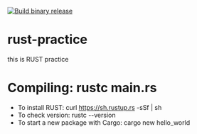 [![Build binary release](https://github.com/opgan/rust-practice/actions/workflows/release.yml/badge.svg)](https://github.com/opgan/rust-practice/actions/workflows/release.yml)

# rust-practice
this is RUST practice

Compiling:
rustc main.rs
=======

* To install RUST: curl https://sh.rustup.rs -sSf | sh
* To check version: rustc --version
* To start a new package with Cargo: cargo new hello_world
>>>>>>> 
